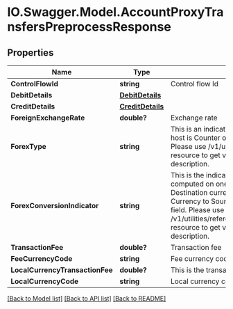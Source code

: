 # IO.Swagger.Model.AccountProxyTransfersPreprocessResponse
## Properties

Name | Type | Description | Notes
------------ | ------------- | ------------- | -------------
**ControlFlowId** | **string** | Control flow Id | 
**DebitDetails** | [**DebitDetails**](DebitDetails.md) |  | [optional] 
**CreditDetails** | [**CreditDetails**](CreditDetails.md) |  | [optional] 
**ForeignExchangeRate** | **double?** | Exchange rate | [optional] 
**ForexType** | **string** | This is an indicator if exchange rate received from host is Counter or Live. This is a reference data field. Please use /v1/utilities/referenceData/{forexType} resource to get valid value of this field with description. | [optional] 
**ForexConversionIndicator** | **string** | This is the indicator if FX rate sent in response is computed on one Unit of Source Currency to Destination currency or one Unit of Destination Currency to Source Currency.This is a reference data field. Please use /v1/utilities/referenceData/{forexConversionIndicator} resource to get valid value of this field with description. | [optional] 
**TransactionFee** | **double?** | Transaction fee | [optional] 
**FeeCurrencyCode** | **string** | Fee currency code in  ISO 4217 format. | [optional] 
**LocalCurrencyTransactionFee** | **double?** | This is the transactionFee in local currency | [optional] 
**LocalCurrencyCode** | **string** | Local currency code in ISO 4217 Format. | [optional] 

[[Back to Model list]](../README.md#documentation-for-models) [[Back to API list]](../README.md#documentation-for-api-endpoints) [[Back to README]](../README.md)


